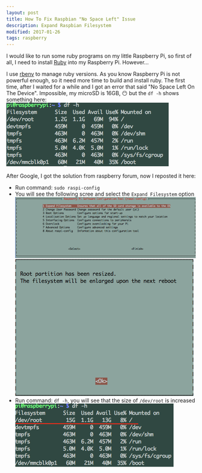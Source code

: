 ```yaml
---
layout: post
title: How To Fix Raspbian "No Space Left" Issue
description: Expand Raspbian Filesystem
modified: 2017-01-26
tags: raspberry
---
```


I would like to run some ruby programs on my little Raspberry Pi, so first of all, I need to install [Ruby][1] into my Raspberry Pi. However...

I use [rbenv][2] to manage ruby versions. As you know Raspberry Pi is not powerful enough, so it need more time to build and install ruby. The first time, after I waited for a while and I got an error that said "No Space Left On The Device".
Impossible, my microSD is 16GB, 😶  but the `df -h` shows something here:
![df-h](/assets/images/expand-filesystem-1.png)

After Google, I got the solution from raspberry forum, now I reposted it here:

+ Run command: `sudo raspi-config`    
+ You will see the following scree and select the `Expand Filesystem` option
  ![expand raspberry filesystem](/assets/images/expand-filesystem-2.png)
  ![expand raspberry filesystem](/assets/images/expand-filesystem-3.png)
+ Run command: `df -h`, you will see that the size of `/dev/root` is increased
  ![df-h](/assets/images/expand-filesystem-4.png)

[1]: https://www.ruby-lang.org/
[2]: http://rbenv.org/

